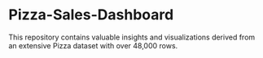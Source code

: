 # Pizza-Sales-Dashboard
This repository contains valuable insights and visualizations derived from an extensive Pizza dataset with over 48,000 rows.
